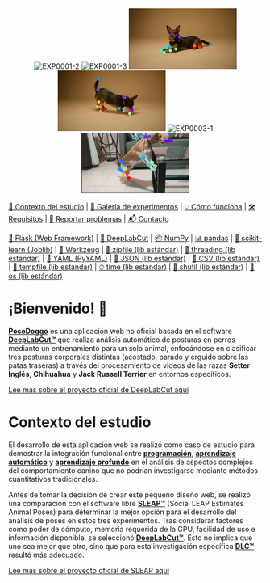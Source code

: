 <div align="center">

  <img src="assets/EXP0001-2.gif" height="120" alt="EXP0001-2">
  <img src="assets/EXP0001-3.gif" height="120" alt="EXP0001-3">

  <img src="assets/EXP0002-1.gif" height="120" alt="EXP0002-1">
  <img src="assets/EXP0002-3.gif" height="120" alt="EXP0002-3">

  <img src="assets/EXP0003-1.gif" height="120" alt="EXP0003-1">
  <img src="assets/EXP0003-2.gif" height="120" alt="EXP0003-2">

</div>

[📖 Contexto del estudio](#contexto-del-estudio) |
[🎥 Galería de experimentos](#galería-de-experimentos) |
[💡 Cómo funciona](#cómo-funciona) |
[🛠️ Requisitos](#requisitos) |
[🐛 Reportar problemas](https://github.com/TU_USUARIO/TU_REPO/issues) |
[📬 Contacto](#contacto)

[🔧 Flask (Web Framework)](https://flask.palletsprojects.com/) |
[🧪 DeepLabCut](https://deeplabcut.github.io/DeepLabCut/) |
[📦 NumPy](https://numpy.org/) |
[📊 pandas](https://pandas.pydata.org/) |
[🧮 scikit-learn (Joblib)](https://scikit-learn.org/stable/modules/model_persistence.html#persistent-models) |
[📁 Werkzeug](https://werkzeug.palletsprojects.com/) |
[📂 zipfile (lib estándar)](https://docs.python.org/3/library/zipfile.html) |
[🧵 threading (lib estándar)](https://docs.python.org/3/library/threading.html) |
[📜 YAML (PyYAML)](https://pyyaml.org/wiki/PyYAMLDocumentation) |
[🧬 JSON (lib estándar)](https://docs.python.org/3/library/json.html) |
[📃 CSV (lib estándar)](https://docs.python.org/3/library/csv.html) |
[📎 tempfile (lib estándar)](https://docs.python.org/3/library/tempfile.html) |
[⏱ time (lib estándar)](https://docs.python.org/3/library/time.html) |
[📂 shutil (lib estándar)](https://docs.python.org/3/library/shutil.html) |
[🔐 os (lib estándar)](https://docs.python.org/3/library/os.html)

# ¡Bienvenido! 👋

**[PoseDoggo](https://github.com/galaxiahfast/WebAppDLC/blob/main/README.md)** es una aplicación web no oficial basada en el software **[DeepLabCut™️](https://deeplabcut.github.io/DeepLabCut/README.html)** que realiza análisis automático de posturas en perros mediante un entrenamiento para un solo animal, enfocándose en clasificar tres posturas corporales distintas (acostado, parado y erguido sobre las patas traseras) a través del procesamiento de videos de las razas **Setter Inglés**, **Chihuahua** y **Jack Russell Terrier** en entornos específicos.

[Lee más sobre el proyecto oficial de DeepLabCut aquí](https://github.com/DeepLabCut/DeepLabCut)

# Contexto del estudio

El desarrollo de esta aplicación web se realizó como caso de estudio para demostrar la integración funcional entre **[programación](https://www.w3schools.com/programming/prog_programming.php)**, **[aprendizaje automático](https://www.ibm.com/mx-es/think/topics/machine-learning)** y **[aprendizaje profundo](https://www.ibm.com/es-es/think/topics/deep-learning)** en el análisis de aspectos complejos del comportamiento canino que no podrían investigarse mediante métodos cuantitativos tradicionales.

Antes de tomar la decisión de crear este pequeño diseño web, se realizó una comparación con el software libre **[SLEAP™️](https://sleap.ai/)** (Social LEAP Estimates Animal Poses) para determinar la mejor opción para el desarrollo del análisis de poses en estos tres experimentos. Tras considerar factores como poder de cómputo, memoria requerida de la GPU, facilidad de uso e información disponible, se seleccionó **[DeepLabCut™️](https://deeplabcut.github.io/DeepLabCut/README.html)**. Esto no implica que uno sea mejor que otro, sino que para esta investigación específica **[DLC™️](https://deeplabcut.github.io/DeepLabCut/README.html)** resultó más adecuado.

[Lee más sobre el proyecto oficial de SLEAP aquí](https://sleap.ai/)

